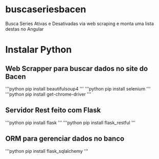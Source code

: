 # buscaseriesbacen
Busca Series Ativas e Desativadas via web scraping e monta uma lista destas no Angular




# Instalar Python

## Web Scrapper para buscar dados no site do Bacen
'''python
pip install beautifulsoup4
'''
'''python
pip install selenium
'''
'''python
pip install get-chrome-driver
'''


## Servidor Rest feito com Flask
'''python
pip install flask
'''
'''python
pip install flask_restful
'''

## ORM para gerenciar dados no banco
'''python
pip install flask_sqlalchemy
'''
